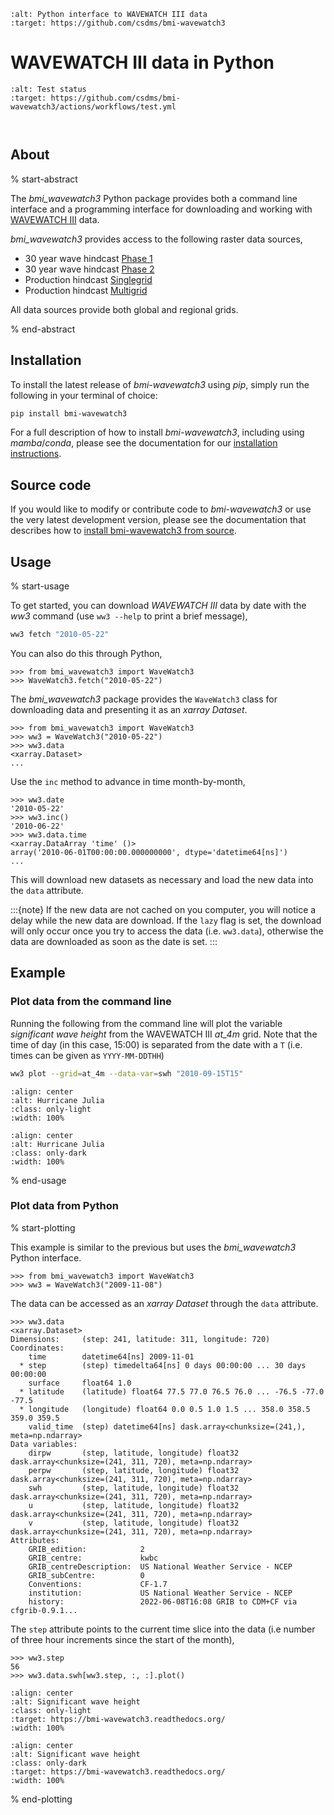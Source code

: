 ```{image} https://github.com/csdms/bmi-wavewatch3/raw/main/docs/source/_static/bmi-wavewatch3-logo-light.svg
:alt: Python interface to WAVEWATCH III data
:target: https://github.com/csdms/bmi-wavewatch3
```

# WAVEWATCH III data in Python

```{image} https://github.com/csdms/bmi-wavewatch3/actions/workflows/test.yml/badge.svg
:alt: Test status
:target: https://github.com/csdms/bmi-wavewatch3/actions/workflows/test.yml
```

```{image} https://github.com/csdms/bmi-wavewatch3/workflows/Flake8/badge.svg
```

```{image} https://github.com/csdms/bmi-wavewatch3/workflows/Black/badge.svg
```

## About

% start-abstract

The *bmi_wavewatch3* Python package provides both a command line interface and
a programming interface for downloading and working with [WAVEWATCH III] data.

*bmi_wavewatch3* provides access to the following raster data sources,

- 30 year wave hindcast [Phase 1]
- 30 year wave hindcast [Phase 2]
- Production hindcast [Singlegrid]
- Production hindcast [Multigrid]

All data sources provide both global and regional grids.

[phase 1]: https://polar.ncep.noaa.gov/waves/hindcasts/nopp-phase1.php
[phase 2]: https://polar.ncep.noaa.gov/waves/hindcasts/nopp-phase2.php
[singlegrid]: https://polar.ncep.noaa.gov/waves/hindcasts/prod-nww3.php
[multigrid]: https://polar.ncep.noaa.gov/waves/hindcasts/prod-multi_1.php

% end-abstract

## Installation

To install the latest release of *bmi-wavewatch3* using *pip*, simply run the following
in your terminal of choice:

```bash
pip install bmi-wavewatch3
```

For a full description of how to install *bmi-wavewatch3*, including using *mamba*/*conda*,
please see the documentation for our [installation instructions].

## Source code

If you would like to modify or contribute code to *bmi-wavewatch3* or use the very
latest development version, please see the documentation that describes how to
[install bmi-wavewatch3 from source].

## Usage

% start-usage

To get started, you can download *WAVEWATCH III* data by date with the *ww3* command
(use `ww3 --help` to print a brief message),

```bash
ww3 fetch "2010-05-22"
```

You can also do this through Python,

```pycon
>>> from bmi_wavewatch3 import WaveWatch3
>>> WaveWatch3.fetch("2010-05-22")
```

The *bmi_wavewatch3* package provides the `WaveWatch3` class for downloading data and
presenting it as an *xarray* *Dataset*.

```pycon
>>> from bmi_wavewatch3 import WaveWatch3
>>> ww3 = WaveWatch3("2010-05-22")
>>> ww3.data
<xarray.Dataset>
...
```

Use the `inc` method to advance in time month-by-month,

```pycon
>>> ww3.date
'2010-05-22'
>>> ww3.inc()
'2010-06-22'
>>> ww3.data.time
<xarray.DataArray 'time' ()>
array('2010-06-01T00:00:00.000000000', dtype='datetime64[ns]')
...
```

This will download new datasets as necessary and load the new data into the `data`
attribute.

:::{note}
If the new data are not cached on you computer, you will notice a delay while the new
data are download. If the `lazy` flag is set, the download will only occur once you
try to access the data (i.e. `ww3.data`), otherwise the data are downloaded
as soon as the date is set.
:::

## Example

### Plot data from the command line

Running the following from the command line will plot the variable
*significant wave height* from the WAVEWATCH III *at_4m* grid. Note that the time of
day (in this case, 15:00) is separated from the date with a `T` (i.e. times can be
given as `YYYY-MM-DDTHH`)

```bash
ww3 plot --grid=at_4m --data-var=swh "2010-09-15T15"
```

```{image} https://raw.githubusercontent.com/csdms/bmi-wavewatch3/main/docs/source/_static/hurricane_julia-light.png
:align: center
:alt: Hurricane Julia
:class: only-light
:width: 100%
```

```{image} https://raw.githubusercontent.com/csdms/bmi-wavewatch3/main/docs/source/_static/hurricane_julia-dark.png
:align: center
:alt: Hurricane Julia
:class: only-dark
:width: 100%
```

% end-usage

### Plot data from Python

% start-plotting

This example is similar to the previous but uses the *bmi_wavewatch3* Python interface.

```pycon
>>> from bmi_wavewatch3 import WaveWatch3
>>> ww3 = WaveWatch3("2009-11-08")
```

The data can be accessed as an *xarray* *Dataset* through the `data` attribute.

```pycon
>>> ww3.data
<xarray.Dataset>
Dimensions:     (step: 241, latitude: 311, longitude: 720)
Coordinates:
    time        datetime64[ns] 2009-11-01
  * step        (step) timedelta64[ns] 0 days 00:00:00 ... 30 days 00:00:00
    surface     float64 1.0
  * latitude    (latitude) float64 77.5 77.0 76.5 76.0 ... -76.5 -77.0 -77.5
  * longitude   (longitude) float64 0.0 0.5 1.0 1.5 ... 358.0 358.5 359.0 359.5
    valid_time  (step) datetime64[ns] dask.array<chunksize=(241,), meta=np.ndarray>
Data variables:
    dirpw       (step, latitude, longitude) float32 dask.array<chunksize=(241, 311, 720), meta=np.ndarray>
    perpw       (step, latitude, longitude) float32 dask.array<chunksize=(241, 311, 720), meta=np.ndarray>
    swh         (step, latitude, longitude) float32 dask.array<chunksize=(241, 311, 720), meta=np.ndarray>
    u           (step, latitude, longitude) float32 dask.array<chunksize=(241, 311, 720), meta=np.ndarray>
    v           (step, latitude, longitude) float32 dask.array<chunksize=(241, 311, 720), meta=np.ndarray>
Attributes:
    GRIB_edition:            2
    GRIB_centre:             kwbc
    GRIB_centreDescription:  US National Weather Service - NCEP
    GRIB_subCentre:          0
    Conventions:             CF-1.7
    institution:             US National Weather Service - NCEP
    history:                 2022-06-08T16:08 GRIB to CDM+CF via cfgrib-0.9.1...
```

The `step` attribute points to the current time slice into the data (i.e number of
three hour increments since the start of the month),

```pycon
>>> ww3.step
56
>>> ww3.data.swh[ww3.step, :, :].plot()
```

```{image} https://raw.githubusercontent.com/csdms/bmi-wavewatch3/main/docs/source/_static/ww3_global_swh-light.png
:align: center
:alt: Significant wave height
:class: only-light
:target: https://bmi-wavewatch3.readthedocs.org/
:width: 100%
```

```{image} https://raw.githubusercontent.com/csdms/bmi-wavewatch3/main/docs/source/_static/ww3_global_swh-dark.png
:align: center
:alt: Significant wave height
:class: only-dark
:target: https://bmi-wavewatch3.readthedocs.org/
:width: 100%
```

% end-plotting

[install bmi-wavewatch3 from source]: https://bmi-wavewatch3.readthedocs.io/en/master/install/developer_install.html
[installation instructions]: https://bmi-wavewatch3.readthedocs.io/en/master/installation.html
[multigrid data]: https://polar.ncep.noaa.gov/waves/hindcasts/multi_1/
[singlegrid data]: https://polar.ncep.noaa.gov/waves/hindcasts/nww3/
[wavewatch iii]: https://polar.ncep.noaa.gov/waves
[wavewatch iii description]: https://polar.ncep.noaa.gov/waves/wavewatch/
[wavewatch iii hindcasts]: http://polar.ncep.noaa.gov/waves/hindcasts/
[wavewatch iii thredds]: https://www.ncei.noaa.gov/thredds-ocean/catalog/ncep/nww3/catalog.html
